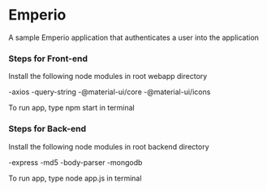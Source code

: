 # Emperio


A sample Emperio application that authenticates a user into the application

### Steps for Front-end

Install the following node modules in root webapp directory

-axios
-query-string
-@material-ui/core
-@material-ui/icons

To run app, type npm start in terminal

### Steps for Back-end

Install the following node modules in root backend directory

-express
-md5
-body-parser
-mongodb

To run app, type node app.js in terminal